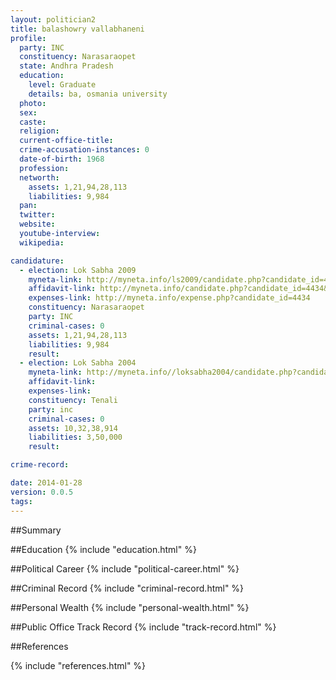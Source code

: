 ```yaml
---
layout: politician2
title: balashowry vallabhaneni
profile: 
  party: INC
  constituency: Narasaraopet
  state: Andhra Pradesh
  education: 
    level: Graduate
    details: ba, osmania university
  photo: 
  sex: 
  caste: 
  religion: 
  current-office-title: 
  crime-accusation-instances: 0
  date-of-birth: 1968
  profession: 
  networth: 
    assets: 1,21,94,28,113
    liabilities: 9,984
  pan: 
  twitter: 
  website: 
  youtube-interview: 
  wikipedia: 

candidature: 
  - election: Lok Sabha 2009
    myneta-link: http://myneta.info/ls2009/candidate.php?candidate_id=4434
    affidavit-link: http://myneta.info/candidate.php?candidate_id=4434&scan=original
    expenses-link: http://myneta.info/expense.php?candidate_id=4434
    constituency: Narasaraopet 
    party: INC
    criminal-cases: 0
    assets: 1,21,94,28,113
    liabilities: 9,984
    result:  
  - election: Lok Sabha 2004
    myneta-link: http://myneta.info//loksabha2004/candidate.php?candidate_id=248
    affidavit-link: 
    expenses-link: 
    constituency: Tenali 
    party: inc
    criminal-cases: 0
    assets: 10,32,38,914
    liabilities: 3,50,000
    result:  

crime-record: 

date: 2014-01-28
version: 0.0.5
tags: 
---
```

##Summary


##Education
{% include "education.html" %}


##Political Career
{% include "political-career.html" %}


##Criminal Record
{% include "criminal-record.html" %}


##Personal Wealth
{% include "personal-wealth.html" %}


##Public Office Track Record
{% include "track-record.html" %}


##References


{% include "references.html" %}